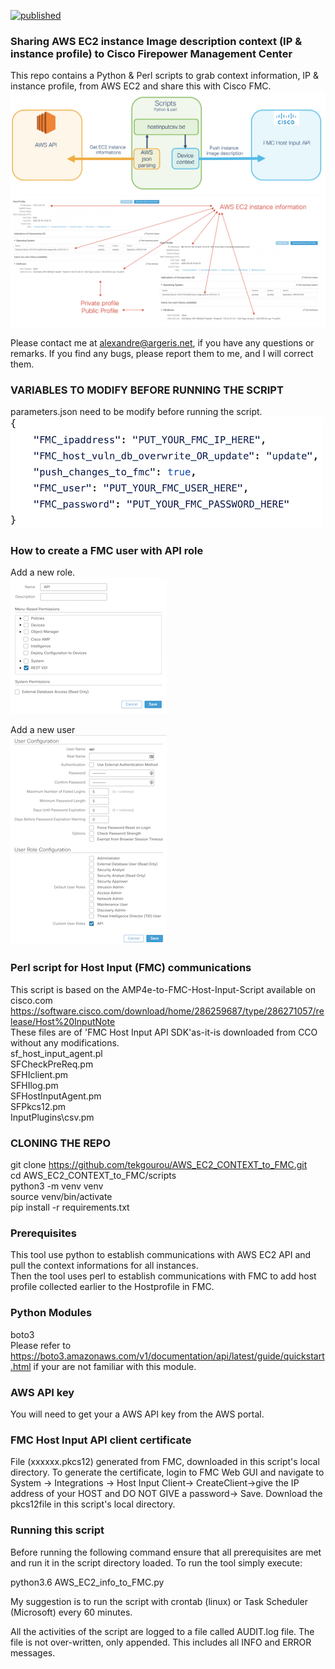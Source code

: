 [![published](https://static.production.devnetcloud.com/codeexchange/assets/images/devnet-published.svg)](https://developer.cisco.com/codeexchange/github/repo/tekgourou/AWS_EC2_CONTEXT_to_FMC)

### Sharing AWS EC2 instance Image description context (IP & instance profile) to Cisco Firepower Management Center
  
This repo contains a Python & Perl scripts to grab context information, IP & instance profile, from AWS EC2 and share this with Cisco FMC.
![image](./diagram.png)
<br/>
![image](./fmc_host_profile.png)
<br/>

Please contact me at alexandre@argeris.net, if you have any questions or remarks. If you find any bugs, please report them to me, and I will correct them. 
  
### VARIABLES TO MODIFY BEFORE RUNNING THE SCRIPT 
parameters.json need to be modify before running the script. <br/>
![image](./parameters.png)

### How to create a FMC user with API role
Add a new role. <br/>
![image](./fmc_api_role.png)

Add a new user <br/>
![image](./fmc_api_user.png)


### Perl script for Host Input (FMC) communications
This script is based on the AMP4e-to-FMC-Host-Input-Script available on cisco.com <br/>
https://software.cisco.com/download/home/286259687/type/286271057/release/Host%20InputNote <br/>
These files are of 'FMC Host Input API SDK'as-it-is downloaded from CCO without any modifications. <br/>
sf_host_input_agent.pl <br/>
SFCheckPreReq.pm <br/>
SFHIclient.pm <br/>
SFHIlog.pm <br/>
SFHostInputAgent.pm <br/>
SFPkcs12.pm <br/>
InputPlugins\csv.pm <br/>

### CLONING THE REPO 
git clone https://github.com/tekgourou/AWS_EC2_CONTEXT_to_FMC.git <br/>
cd AWS_EC2_CONTEXT_to_FMC/scripts <br/>
python3 -m venv venv <br/>
source venv/bin/activate <br/>
pip install -r requirements.txt <br/>

### Prerequisites
This tool use python to establish communications with AWS EC2 API and pull the context informations for all instances. <br/>
Then the tool uses perl to establish communications with FMC to add host profile collected earlier to the Hostprofile in FMC. <br/>

### Python Modules
boto3 <br/>
Please refer to https://boto3.amazonaws.com/v1/documentation/api/latest/guide/quickstart.html if your are not familiar with this module. 

### AWS API key
You will need to get your a AWS API key from the AWS portal.

### FMC Host Input API client certificate
File (xxxxxx.pkcs12) generated from FMC, downloaded in this script's local directory.
To generate the certificate, login to FMC Web GUI and navigate to System -> Integrations -> Host Input Client-> CreateClient->give the IP address of your HOST and DO NOT GIVE a password-> Save. Download the pkcs12file in this script's local directory.

### Running this script
Before running the following command ensure that all prerequisites are met and run it in the script directory loaded.
To run the tool simply execute: <br/>

python3.6 AWS_EC2_info_to_FMC.py <br/>

My suggestion is to run the script with crontab (linux) or Task Scheduler (Microsoft) every 60 minutes. <br/>

All the activities of the script are logged to a file called AUDIT.log file. The file is not over-written, only appended. This includes all INFO and ERROR messages.
